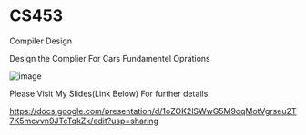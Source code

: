 # CS453
Compiler Design 

Design the Complier For Cars Fundamentel Oprations 

![image](https://user-images.githubusercontent.com/60593990/114662831-33aab480-9cae-11eb-846c-5c8e6ee8a1fb.png)

Please Visit My Slides(Link Below) For further details 

https://docs.google.com/presentation/d/1oZOK2lSWwG5M9oqMotVgrseu2T7K5mcvvn9JTcTqkZk/edit?usp=sharing
